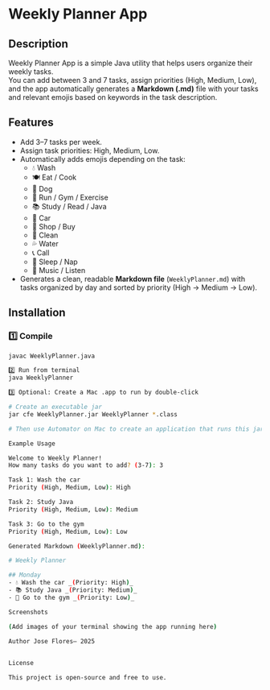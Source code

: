 # Weekly Planner App

## Description
Weekly Planner App is a simple Java utility that helps users organize their weekly tasks.  
You can add between 3 and 7 tasks, assign priorities (High, Medium, Low), and the app automatically generates a **Markdown (.md)** file with your tasks and relevant emojis based on keywords in the task description.

## Features
- Add 3–7 tasks per week.  
- Assign task priorities: High, Medium, Low.  
- Automatically adds emojis depending on the task:
  - 💧 Wash  
  - 🍽️ Eat / Cook  
  - 🐶 Dog  
  - 🏃 Run / Gym / Exercise  
  - 📚 Study / Read / Java  
  - 🚗 Car  
  - 🛒 Shop / Buy  
  - 🧹 Clean  
  - 💦 Water  
  - 📞 Call  
  - 🛌 Sleep / Nap  
  - 🎵 Music / Listen  
- Generates a clean, readable **Markdown file** (`WeeklyPlanner.md`) with tasks organized by day and sorted by priority (High → Medium → Low).  

## Installation

### 1️⃣ Compile
```bash
javac WeeklyPlanner.java

2️⃣ Run from terminal 
java WeeklyPlanner

3️⃣ Optional: Create a Mac .app to run by double-click

# Create an executable jar
jar cfe WeeklyPlanner.jar WeeklyPlanner *.class

# Then use Automator on Mac to create an application that runs this jar

Example Usage

Welcome to Weekly Planner!
How many tasks do you want to add? (3-7): 3

Task 1: Wash the car
Priority (High, Medium, Low): High

Task 2: Study Java
Priority (High, Medium, Low): Medium

Task 3: Go to the gym
Priority (High, Medium, Low): Low

Generated Markdown (WeeklyPlanner.md):

# Weekly Planner

## Monday
- 💧 Wash the car _(Priority: High)_
- 📚 Study Java _(Priority: Medium)_
- 🏃 Go to the gym _(Priority: Low)_

Screenshots

(Add images of your terminal showing the app running here)

Author Jose Flores— 2025
 

License

This project is open-source and free to use.